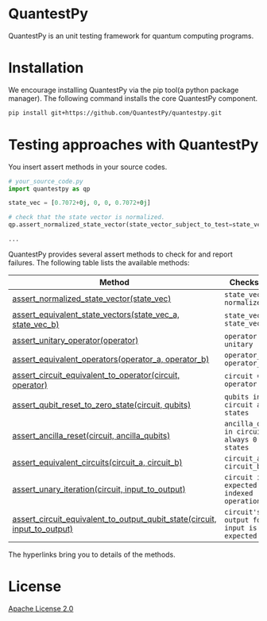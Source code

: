 # QuantestPy
QuantestPy is an unit testing framework for quantum computing programs.


# Installation
We encourage installing QuantestPy via the pip tool(a python package manager).
The following command installs the core QuantestPy component.
```bash
pip install git+https://github.com/QuantestPy/quantestpy.git
```


# Testing approaches with QuantestPy
You insert assert methods in your source codes.
```py
# your_source_code.py
import quantestpy as qp

state_vec = [0.7072+0j, 0, 0, 0.7072+0j]

# check that the state vector is normalized.
qp.assert_normalized_state_vector(state_vector_subject_to_test=state_vec)

...
```

QuantestPy provides several assert methods to check for and report failures. The following table lists the available methods:

Method | Checks that
--- | ---
[assert_normalized_state_vector(state_vec)](./doc/assertion/assert_normalized_state_vector.md) | `state_vec is normalized`
[assert_equivalent_state_vectors(state_vec_a, state_vec_b)](./doc/assertion/assert_equivalent_state_vectors.md) | `state_vec_a == state_vec_b`
[assert_unitary_operator(operator)](./doc/assertion/assert_unitary_operator.md) | `operator is unitary`
[assert_equivalent_operators(operator_a, operator_b)](./doc/assertion/assert_equivalent_operators.md) | `operator_a == operator_b`
[assert_circuit_equivalent_to_operator(circuit, operator)](./doc/assertion/assert_circuit_equivalent_to_operator.md) | `circuit == operator`
[assert_qubit_reset_to_zero_state(circuit, qubits)](./doc/assertion/assert_qubit_reset_to_zero_state.md) | `qubits in circuit are 0 states`
[assert_ancilla_reset(circuit, ancilla_qubits)](./doc/assertion/assert_ancilla_reset.md) | `ancilla_qubits in circuit are always 0 states`
[assert_equivalent_circuits(circuit_a, circuit_b)](./doc/assertion/assert_equivalent_circuits.md) | `circuit_a == circuit_b`
[assert_unary_iteration(circuit, input_to_output)](./doc/assertion/assert_unary_iteration.md) | `circuit is the expected indexed operation`
[assert_circuit_equivalent_to_output_qubit_state(circuit, input_to_output)](./doc/assertion/assert_circuit_equivalent_to_output_qubit_state.md) | `circuit's output for the input is as expected`

The hyperlinks bring you to details of the methods.

# License
[Apache License 2.0](LICENSE.txt)
